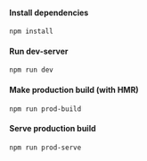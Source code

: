 #### Install dependencies

    npm install
    
#### Run dev-server

    npm run dev
    
#### Make production build (with HMR)

    npm run prod-build
    
#### Serve production build

    npm run prod-serve
